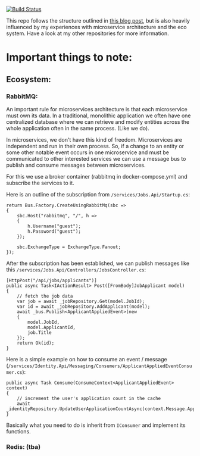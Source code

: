 [![Build Status](https://dev.azure.com/joabaj88/Test-Core-Docker-Pipeline/_apis/build/status/Todai88.CoreTesting)](https://dev.azure.com/joabaj88/Test-Core-Docker-Pipeline/_build/latest?definitionId=1)

This repo follows the structure outlined in [this blog post](https://fullstackmark.com/post/12/get-started-building-microservices-with-asp.net-core-and-docker-in-visual-studio-code), but is also heavily influenced by my experiences with microservice architecture and the eco system. Have a look at my other repositories for more information.

# Important things to note:

## Ecosystem:

### RabbitMQ:
An important rule for microservices architecture is that each microservice must own its data. In a traditional, monolithic application we often have one centralized database where we can retrieve and modify entities across the whole application often in the same process. (Like we do).

In microservices, we don't have this kind of freedom. Microservices are independent and run in their own process. So, if a change to an entity or some other notable event occurs in one microservice and must be communicated to other interested services we can use a message bus to publish and consume messages between microservices.

For this we use a broker container (rabbitmq in docker-compose.yml) and subscribe the services to it.

Here is an outline of the subscription from `/services/Jobs.Api/Startup.cs`:
```
return Bus.Factory.CreateUsingRabbitMq(sbc =>
{
    sbc.Host("rabbitmq", "/", h =>
    {
        h.Username("guest");
        h.Password("guest");
    });

    sbc.ExchangeType = ExchangeType.Fanout;
});
```
After the subscription has been established, we can publish messages like this `/services/Jobs.Api/Controllers/JobsController.cs`:
```
[HttpPost("/api/jobs/applicants")]
public async Task<IActionResult> Post([FromBody]JobApplicant model)
{
    // fetch the job data
    var job = await _jobRepository.Get(model.JobId);
    var id = await _jobRepository.AddApplicant(model);
    await _bus.Publish<ApplicantAppliedEvent>(new 
    { 
        model.JobId, 
        model.ApplicantId, 
        job.Title 
    });
    return Ok(id);
}
```

Here is a simple example on how to consume an event / message (`/services/Identity.Api/Messaging/Consumers/ApplicantAppliedEventConsumer.cs`):
```
public async Task Consume(ConsumeContext<ApplicantAppliedEvent> context)
{
    // increment the user's application count in the cache
    await _identityRepository.UpdateUserApplicationCountAsync(context.Message.ApplicantId.ToString());
}
```

Basically what you need to do is inherit from `IConsumer` and implement its functions. 

### Redis: (tba)
